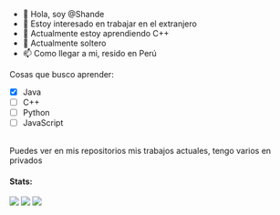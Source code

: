 - 👋 Hola, soy @Shande
- 👀 Estoy interesado en trabajar en el extranjero
- 🌱 Actualmente estoy aprendiendo C++
- 💞️ Actualmente soltero 
- 📫 Como llegar a mi, resido en Perú

Cosas que busco aprender:
- [x] Java
- [ ] C++
- [ ] Python
- [ ] JavaScript
<br>
Puedes ver en mis repositorios mis trabajos actuales, tengo varios en privados<br>

#### Stats:
![](https://github-profile-summary-cards.vercel.app/api/cards/profile-details?username=shande04&theme=github_dark)
![](https://github-profile-summary-cards.vercel.app/api/cards/stats?username=shande04&theme=github_dark)
![](https://github-profile-summary-cards.vercel.app/api/cards/repos-per-language?username=shande04&theme=github_dark)

<!---<a href="https://github.com/shande04">
  <img align="center" src="https://github-readme-stats-anuraghazra1.vercel.app/api?username=shande04&show_icons=true&include_all_commits=false&theme=radical&count_private=true%22%20alt=%22shande04%27s%20Github%20Estadísticas" />
</a>
--->
<!---
shande04/shande04 is a ✨ special ✨ repository because its `README.md` (this file) appears on your GitHub profile.
You can click the Preview link to take a look at your changes.
--->
